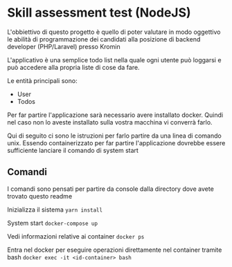 # Skill assessment test (NodeJS)

L'obbiettivo di questo progetto è quello di poter valutare in modo oggettivo
le abilità di programmazione dei candidati alla posizione di backend developer (PHP/Laravel) presso Kromin

L'applicativo è una semplice todo list nella quale ogni utente può loggarsi e può accedere alla propria liste di cose da fare.

Le entità principali sono:
- User
- Todos

Per far partire l'applicazione sarà necessario avere installato docker.
Quindi nel caso non lo aveste installato sulla vostra macchina vi converrà farlo.

Qui di seguito ci sono le istruzioni per farlo partire da una linea di comando unix.
Essendo containerizzato per far partire l'applicazione dovrebbe essere sufficiente lanciare il comando di system start

## Comandi

I comandi sono pensati per partire da console dalla directory dove avete trovato questo readme

Inizializza il sistema
`yarn install`

System start
`docker-compose up`

Vedi informazioni relative ai container
`docker ps`

Entra nel docker per eseguire operazioni direttamente nel container tramite bash
`docker exec -it <id-container> bash`